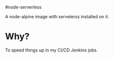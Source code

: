 #node-serverless

A node-alpine image with servelerss installed on it.

# Why?

To speed things up in my CI/CD Jenkins jobs.

